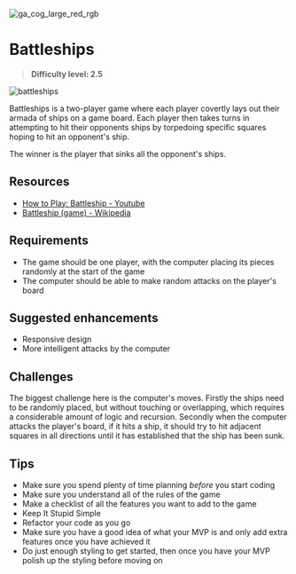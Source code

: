 ![ga_cog_large_red_rgb](https://cloud.githubusercontent.com/assets/40461/8183776/469f976e-1432-11e5-8199-6ac91363302b.png)

# Battleships

> **Difficulty level: 2.5**

![battleships](https://media.git.generalassemb.ly/user/15120/files/da59cd00-fec9-11e8-96b7-dd04a818ea95)

Battleships is a two-player game where each player covertly lays out their armada of ships on a game board. Each player then takes turns in attempting to hit their opponents ships by torpedoing specific squares hoping to hit an opponent's ship.

The winner is the player that sinks all the opponent's ships.

## Resources

* [How to Play: Battleship - Youtube](https://www.youtube.com/watch?v=q0qpQ8doUp8)
* [Battleship (game) - Wikipedia](https://en.wikipedia.org/wiki/Battleship_(game))

## Requirements

* The game should be one player, with the computer placing its pieces randomly at the start of the game
* The computer should be able to make random attacks on the player's board

## Suggested enhancements

* Responsive design
* More intelligent attacks by the computer

## Challenges

The biggest challenge here is the computer's moves. Firstly the ships need to be randomly placed, but without touching or overlapping, which requires a considerable amount of logic and recursion. Secondly when the computer attacks the player's board, if it hits a ship, it should try to hit adjacent squares in all directions until it has established that the ship has been sunk.

## Tips

* Make sure you spend plenty of time planning _before_ you start coding
* Make sure you understand all of the rules of the game
* Make a checklist of all the features you want to add to the game
* Keep It Stupid Simple
* Refactor your code as you go
* Make sure you have a good idea of what your MVP is and only add extra features once you have achieved it
* Do just enough styling to get started, then once you have your MVP polish up the styling before moving on
